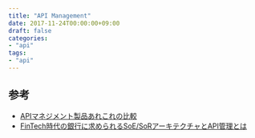 ```yaml
---
title: "API Management"
date: 2017-11-24T00:00:00+09:00
draft: false
categories:
- "api"
tags:
- "api"
---
```


## 参考
* [APIマネジメント製品あれこれの比較](http://garapon.hatenablog.com/entry/2017/02/06/API%E3%83%9E%E3%83%8D%E3%82%B8%E3%83%A1%E3%83%B3%E3%83%88%E8%A3%BD%E5%93%81%E3%81%82%E3%82%8C%E3%81%93%E3%82%8C%E3%81%AE%E6%AF%94%E8%BC%83)
* [FinTech時代の銀行に求められるSoE/SoRアーキテクチャとAPI管理とは](http://www.atmarkit.co.jp/ait/articles/1611/21/news016.html)
